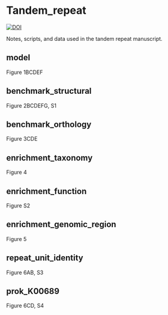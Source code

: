 # Tandem_repeat

[![DOI](https://zenodo.org/badge/899702990.svg)](https://doi.org/10.5281/zenodo.16391837)

Notes, scripts, and data used in the tandem repeat manuscript.

model
---
Figure 1BCDEF


benchmark_structural
---
Figure 2BCDEFG, S1


benchmark_orthology
---
Figure 3CDE


enrichment_taxonomy
---
Figure 4


enrichment_function
---
Figure S2


enrichment_genomic_region
---
Figure 5


repeat_unit_identity
---
Figure 6AB, S3


prok_K00689
---
Figure 6CD, S4